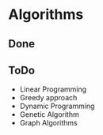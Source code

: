 # Algorithms
## Done
## ToDo
+ Linear Programming
+ Greedy approach
+ Dynamic Programming
+ Genetic Algorithm
+ Graph Algorithms